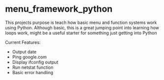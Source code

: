 # menu_framework_python

This projects purpose is teach how basic menu and function systems work using Python. Although basic, this is a great jumping point into learning how loops work, might be a useful starter for something just getting into Python

Current Features: 
- Output date
- Ping google.com
- Display ifconfig output
- Run netstat function
- Basic error handling
